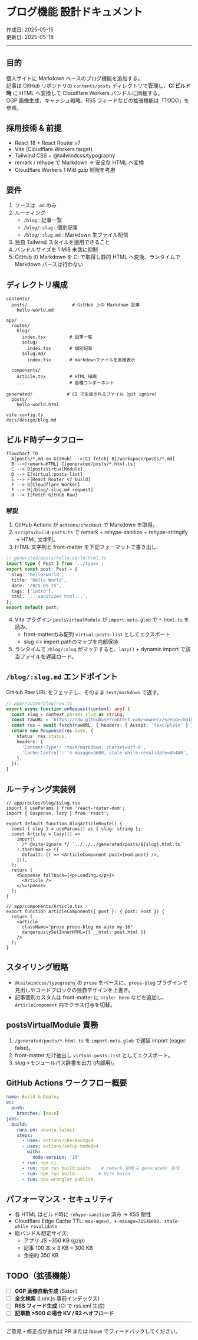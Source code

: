 # ブログ機能 設計ドキュメント

作成日: 2025-05-15  
更新日: 2025-05-18

---

## 目的

個人サイトに Markdown ベースのブログ機能を追加する。  
記事は GitHub リポジトリの `contents/posts` ディレクトリで管理し、**CI ビルド時** に HTML へ変換して Cloudflare Workers バンドルに同梱する。  
OGP 画像生成、キャッシュ戦略、RSS フィードなどの拡張機能は「TODO」を参照。

## 採用技術 & 前提

- React 18 + React Router v7  
- Vite (Cloudflare Workers target)  
- Tailwind CSS + @tailwindcss/typography  
- remark / rehype で Markdown → 安全な HTML へ変換  
- Cloudflare Workers 1 MiB gzip 制限を考慮  

## 要件

1. ソースは `.md` のみ  
2. ルーティング  
   - `/blog` : 記事一覧  
   - `/blog/:slug` : 個別記事  
   - `/blog/:slug.md` : Markdown 生ファイル配信  
3. 独自 Tailwind スタイルを適用できること  
4. バンドルサイズを 1 MiB 未満に抑制  
5. GitHub の Markdown を CI で取得し静的 HTML へ変換、ランタイムで Markdown パースは行わない

## ディレクトリ構成

```text
contents/
  posts/                 # GitHub 上の Markdown 記事
    hello-world.md

app/
  routes/
    blog/
      index.tsx         # 記事一覧
      $slug/
        index.tsx       # 個別記事
      $slug.md/
        index.tsx       # markdownファイルを直接表示

  components/
    Article.tsx         # HTML 描画
    ...                 # 各種コンポーネント

generated/             # CI で生成されるファイル（git ignore）
  posts/
    hello-world.html

vite.config.ts
docs/design/blog.md
```

## ビルド時データフロー

```mermaid
flowchart TD
  A[posts/*.md on GitHub] -->|CI fetch| B[/workspace/posts/*.md]
  B -->|remark→HTML| C[generated/posts/*.html.ts]
  C --> D[postsVirtualModule]
  D --> E[virtual:posts-list]
  E --> F[React Router v7 build]
  F --> G[Cloudflare Worker]
  F --> H[/blog/:slug.md request]
  H --> I[Fetch GitHub Raw]
```

### 解説

1. GitHub Actions が `actions/checkout` で Markdown を取得。  
2. `scripts/build-posts.ts` で remark + rehype-sanitize + rehype-stringify → HTML 文字列。  
3. HTML 文字列と front-matter を下記フォーマットで書き出し:  

```ts
// generated/posts/hello-world.html.ts
import type { Post } from '../types';
export const post: Post = {
  slug: 'hello-world',
  title: 'Hello World',
  date: '2025-05-15',
  tags: ['intro'],
  html: `...sanitized html...`,
};
export default post;
```

4. Vite プラグイン `postsVirtualModule` が `import.meta.glob` で `*.html.ts` を読み、  
   - front-matterのみ配列 `virtual:posts-list` としてエクスポート  
   - slug ↔ import pathのマップを内部保持  
5. ランタイムで `/blog/:slug` がマッチすると、`lazy()` + dynamic import で該当ファイルを遅延ロード。  

## `/blog/:slug.md` エンドポイント

GitHub Raw URL をフェッチし、そのまま `text/markdown` で返す。  

```ts
// app/routes/blog/raw.ts
export async function onRequest(context: any) {
  const slug = context.params.slug as string;
  const rawURL = `https://raw.githubusercontent.com/<owner>/<repo>/main/posts/${slug}.md`;
  const res = await fetch(rawURL, { headers: { Accept: 'text/plain' } });
  return new Response(res.body, {
    status: res.status,
    headers: {
      'Content-Type': 'text/markdown; charset=utf-8',
      'Cache-Control': 's-maxage=3600, stale-while-revalidate=86400',
    },
  });
}
```

## ルーティング実装例

```tsx
// app/routes/blog/$slug.tsx
import { useParams } from 'react-router-dom';
import { Suspense, lazy } from 'react';

export default function BlogArticleRoute() {
  const { slug } = useParams() as { slug: string };
  const Article = lazy(() =>
    import(
      /* @vite-ignore */ `../../../generated/posts/${slug}.html.ts`
    ).then(mod => ({
      default: () => <ArticleComponent post={mod.post} />,
    })),
  );
  return (
    <Suspense fallback={<p>Loading…</p>}>
      <Article />
    </Suspense>
  );
}
```

```tsx
// app/components/Article.tsx
export function ArticleComponent({ post }: { post: Post }) {
  return (
    <article
      className="prose prose-blog mx-auto my-16"
      dangerouslySetInnerHTML={{ __html: post.html }}
    />
  );
}
```

## スタイリング戦略

- `@tailwindcss/typography` の `prose` をベースに、`prose-blog` プラグインで見出しやコードブロックの独自デザインを上書き。  
- 記事個別カスタムは front-matter に `style: hero` などを追加し、`ArticleComponent` 内でクラス付与を切替。

## postsVirtualModule 責務

1. `/generated/posts/*.html.ts` を `import.meta.glob` で遅延 import (eager: false)。  
2. front-matter だけ抽出し `virtual:posts-list` としてエクスポート。  
3. slug→モジュールパス辞書を出力 (内部用)。  

## GitHub Actions ワークフロー概要

```yaml
name: Build & Deploy
on:
  push:
    branches: [main]
jobs:
  build:
    runs-on: ubuntu-latest
    steps:
      - uses: actions/checkout@v4
      - uses: actions/setup-node@v4
        with:
          node-version: '18'
      - run: npm ci
      - run: npm run build:posts    # remark 変換 & generated/ 生成
      - run: npm run build         # Vite build
      - run: npx wrangler publish
```

## パフォーマンス・セキュリティ

- 各 HTML はビルド時に `rehype-sanitize` 済み → XSS 耐性  
- Cloudflare Edge Cache TTL: `max-age=0, s-maxage=31536000, stale-while-revalidate`  
- 総バンドル想定サイズ:  
  - アプリ JS ~350 KB (gzip)  
  - 記事 100 本 × 3 KB = 300 KB  
  - 余裕約 350 KB  

## TODO（拡張機能）

- [ ] **OGP 画像自動生成** (Satori)  
- [ ] **全文検索** (Lunr.js 事前インデックス)  
- [ ] **RSS フィード生成** (CI で rss.xml 生成)  
- [ ] **記事数 >500 の場合 KV / R2 へオフロード**

---

ご意見・修正点があれば PR または Issue でフィードバックしてください。
